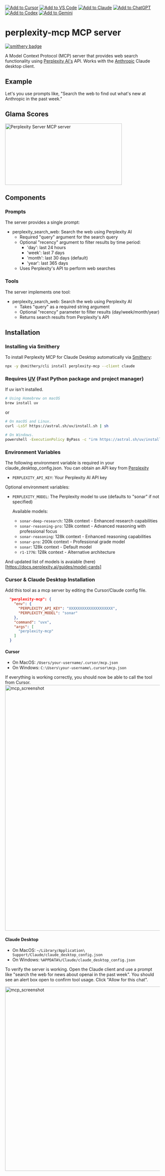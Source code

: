 [![Add to Cursor](https://fastmcp.me/badges/cursor_dark.svg)](https://fastmcp.me/MCP/Details/560/perplexity)
[![Add to VS Code](https://fastmcp.me/badges/vscode_dark.svg)](https://fastmcp.me/MCP/Details/560/perplexity)
[![Add to Claude](https://fastmcp.me/badges/claude_dark.svg)](https://fastmcp.me/MCP/Details/560/perplexity)
[![Add to ChatGPT](https://fastmcp.me/badges/chatgpt_dark.svg)](https://fastmcp.me/MCP/Details/560/perplexity)
[![Add to Codex](https://fastmcp.me/badges/codex_dark.svg)](https://fastmcp.me/MCP/Details/560/perplexity)
[![Add to Gemini](https://fastmcp.me/badges/gemini_dark.svg)](https://fastmcp.me/MCP/Details/560/perplexity)

# perplexity-mcp MCP server

[![smithery badge](https://smithery.ai/badge/perplexity-mcp)](https://smithery.ai/server/perplexity-mcp)

A Model Context Protocol (MCP) server that provides web search functionality using [Perplexity AI's](https://www.perplexity.ai/) API. Works with the [Anthropic](https://www.anthropic.com/news/model-context-protocol) Claude desktop client.

## Example

Let's you use prompts like, "Search the web to find out what's new at Anthropic in the past week."

## Glama Scores

<a href="https://glama.ai/mcp/servers/ebg0za4hn9"><img width="380" height="200" src="https://glama.ai/mcp/servers/ebg0za4hn9/badge" alt="Perplexity Server MCP server" /></a>

## Components

### Prompts

The server provides a single prompt:

- perplexity_search_web: Search the web using Perplexity AI
  - Required "query" argument for the search query
  - Optional "recency" argument to filter results by time period:
    - 'day': last 24 hours
    - 'week': last 7 days
    - 'month': last 30 days (default)
    - 'year': last 365 days
  - Uses Perplexity's API to perform web searches

### Tools

The server implements one tool:

- perplexity_search_web: Search the web using Perplexity AI
  - Takes "query" as a required string argument
  - Optional "recency" parameter to filter results (day/week/month/year)
  - Returns search results from Perplexity's API

## Installation

### Installing via Smithery

To install Perplexity MCP for Claude Desktop automatically via [Smithery](https://smithery.ai/server/perplexity-mcp):

```bash
npx -y @smithery/cli install perplexity-mcp --client claude
```

### Requires [UV](https://github.com/astral-sh/uv) (Fast Python package and project manager)

If uv isn't installed.

```bash
# Using Homebrew on macOS
brew install uv
```

or

```bash
# On macOS and Linux.
curl -LsSf https://astral.sh/uv/install.sh | sh

# On Windows.
powershell -ExecutionPolicy ByPass -c "irm https://astral.sh/uv/install.ps1 | iex"
```

### Environment Variables

The following environment variable is required in your claude_desktop_config.json. You can obtain an API key from [Perplexity](https://perplexity.ai)

- `PERPLEXITY_API_KEY`: Your Perplexity AI API key

Optional environment variables:

- `PERPLEXITY_MODEL`: The Perplexity model to use (defaults to "sonar" if not specified)

  Available models:

  - `sonar-deep-research`: 128k context - Enhanced research capabilities
  - `sonar-reasoning-pro`: 128k context - Advanced reasoning with professional focus
  - `sonar-reasoning`: 128k context - Enhanced reasoning capabilities
  - `sonar-pro`: 200k context - Professional grade model
  - `sonar`: 128k context - Default model
  - `r1-1776`: 128k context - Alternative architecture

And updated list of models is avaiable (here)[https://docs.perplexity.ai/guides/model-cards]

### Cursor & Claude Desktop Installation

Add this tool as a mcp server by editing the Cursor/Claude config file.

```json
  "perplexity-mcp": {
    "env": {
      "PERPLEXITY_API_KEY": "XXXXXXXXXXXXXXXXXXXX",
      "PERPLEXITY_MODEL": "sonar"
    },
    "command": "uvx",
    "args": [
      "perplexity-mcp"
    ]
  }
```

#### Cursor
- On MacOS: `/Users/your-username/.cursor/mcp.json`
- On Windows: `C:\Users\your-username\.cursor\mcp.json`

If everything is working correctly, you should now be able to call the tool from Cursor.
<img width="800" alt="mcp_screenshot" src="https://github.com/user-attachments/assets/4b59774f-646c-41b3-9886-5cfd4c4ca051" width=600>

#### Claude Desktop
- On MacOS: `~/Library/Application\ Support/Claude/claude_desktop_config.json`
- On Windows: `%APPDATA%/Claude/claude_desktop_config.json`

To verify the server is working. Open the Claude client and use a prompt like "search the web for news about openai in the past week". You should see an alert box open to confirm tool usage. Click "Allow for this chat".

  <img width="600" alt="mcp_screenshot" src="https://github.com/user-attachments/assets/922d8f6a-8c9a-4978-8be6-788e70b4d049" />
